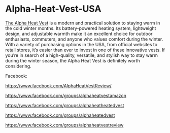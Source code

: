 # Alpha-Heat-Vest-USA

[The Alpha Heat Vest](https://www.offerplox.com/e-commerce/alpha-heat-vest/) is a modern and practical solution to staying warm in the cold winter months. Its battery-powered heating system, lightweight design, and adjustable warmth make it an excellent choice for outdoor enthusiasts, commuters, and anyone who values comfort during the winter. With a variety of purchasing options in the USA, from official websites to retail stores, it’s easier than ever to invest in one of these innovative vests.
If you’re in search of a high-quality, versatile, and stylish way to stay warm during the winter season, the Alpha Heat Vest is definitely worth considering.

Facebook:

https://www.facebook.com/AlphaHeatVestReview/

https://www.facebook.com/groups/alphaheatvestamazon

https://www.facebook.com/groups/alphaheatheatedvest

https://www.facebook.com/groups/alphaheatedvest

https://www.facebook.com/groups/alphaheatvestreview
